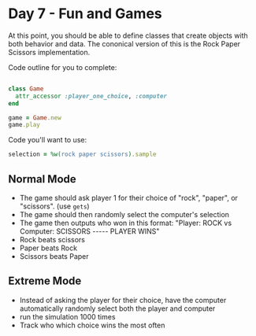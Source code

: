 Day 7 - Fun and Games
===============

At this point, you should be able to define classes that create objects with
both behavior and data. The cononical version of this is the Rock Paper Scissors
implementation.

Code outline for you to complete:

```ruby

class Game
  attr_accessor :player_one_choice, :computer
end

game = Game.new
game.play
```

Code you'll want to use:

```ruby
selection = %w(rock paper scissors).sample
```


Normal Mode
-----

* The game should ask player 1 for their choice of "rock", "paper", or "scissors". (use `gets`)
* The game should then randomly select the computer's selection
* The game then outputs who won in this format: "Player: ROCK vs Computer: SCISSORS ----- PLAYER WINS"
* Rock beats scissors
* Paper beats Rock
* Scissors beats Paper

Extreme Mode
-----------

* Instead of asking the player for their choice, have the computer automatically
  randomly select both the player and computer
* run the simulation 1000 times
* Track who which choice wins the most often

